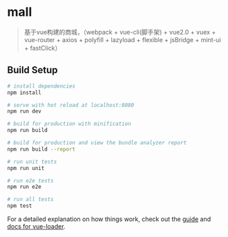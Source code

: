 # mall

> 	基于vue构建的商城，（webpack + vue-cli(脚手架) + vue2.0 + vuex + vue-router + axios + polyfill + lazyload + flexible + jsBridge + mint-ui + fastClick）

## Build Setup

``` bash
# install dependencies
npm install

# serve with hot reload at localhost:8080
npm run dev

# build for production with minification
npm run build

# build for production and view the bundle analyzer report
npm run build --report

# run unit tests
npm run unit

# run e2e tests
npm run e2e

# run all tests
npm test
```

For a detailed explanation on how things work, check out the [guide](http://vuejs-templates.github.io/webpack/) and [docs for vue-loader](http://vuejs.github.io/vue-loader).

